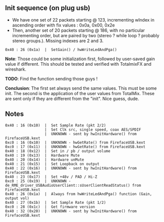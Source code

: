 
## Init sequence (on plug usb)

* We have one set of 22 packets starting @ 123, incrementing wIndex in ascending order
with fix values : 0x0a, 0x00, 0x2e
* Then, another set of 20 packets starting @ 186, with no particular incrementing order,
but are paired by two (stereo ? while loop ? probably stereo groups.). Missing indexes are 2 and 3.

```
0x40 : 26 (0x1a)  |  SetGain() / hwWriteLedAndPga()
```

**Note**: Those could be some initialization first, followed by user-saved gain value if different.
This should be tested and verified with TotalmixFX and wireshark.

**TODO**: Find the function sending those guys !

**Conclusion**: The first set always send the same values. This must be some init.
                The second is the application of the user values from TotalMix. These are sent only if they are different from the "init".
                Nice guess, dude.



## Notes

```
0x40 : 16 (0x10)  |  Set Sample Rate (pkt 2/2)
                  |  Set Clk src, single speed, coax AES/SPDIF
                  |  UNKNOWN - sent by hwInitHardware() from FirefaceUSB.kext
0xc0 : 16 (0x10)  |  UNKNOWN - hwGetRate() from FirefaceUSB.kext
0xc0 : 17 (0x11)  |  UNKNOWN - hwGetRate() from FirefaceUSB.kext
0x40 : 18 (0x12)  |  Set in / pb / output volume
0x40 : 19 (0x13)  |  Hardware Mute
0x40 : 20 (0x14)  |  Hardware unMute
0x40 : 21 (0x15)  |  Set Loopback on output
0x40 : 22 (0x16)  |  UNKNOWN - sent by hwInitHardware() from FirefaceUSB.kext
0x40 : 23 (0x17)  |  Set +48v / PAD / Hi-Z
0xc0 : 25 (0x19)  |  UNKNOWN - de_RME_driver_USBAudioUserClient::sUserClientReadStatus() from FirefaceUSB.kext
0x40 : 26 (0x1a)  |  Always from hwWriteLedAndPga() function (Gain, output vol)
0x40 : 27 (0x1b)  |  Set Sample Rate (pkt 1/2)
0xc0 : 28 (0x1c)  |  Get firmware version
0x40 : 32 (0x20)  |  UNKNOWN - sent by hwInitHardware() from FirefaceUSB.kext
```
